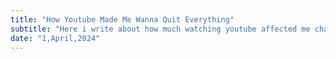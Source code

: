 ```yaml
---
title: "How Youtube Made Me Wanna Quit Everything"
subtitle: "Here i write about how much watching youtube affected me changing my interest on which i actually have to interest tha i actually don't have."
date: "1,April,2024"
---
```

